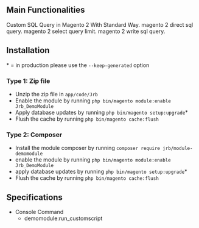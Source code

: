 ## Main Functionalities
Custom SQL Query in Magento 2 With Standard Way. magento 2 direct sql query. magento 2 select query limit. magento 2 write sql query. 

## Installation
\* = in production please use the `--keep-generated` option

### Type 1: Zip file

 - Unzip the zip file in `app/code/Jrb`
 - Enable the module by running `php bin/magento module:enable Jrb_DemoModule`
 - Apply database updates by running `php bin/magento setup:upgrade`\*
 - Flush the cache by running `php bin/magento cache:flush`

### Type 2: Composer
 - Install the module composer by running `composer require jrb/module-demomodule`
 - enable the module by running `php bin/magento module:enable Jrb_DemoModule`
 - apply database updates by running `php bin/magento setup:upgrade`\*
 - Flush the cache by running `php bin/magento cache:flush`

## Specifications

 - Console Command
	- demomodule:run_customscript

